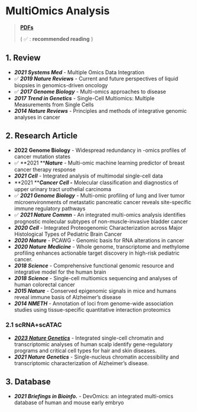 # MultiOmics Analysis

> [**PDFs**](https://cloud.tsinghua.edu.cn/d/07d2b19d6b284ebea5ea/?p=%2F1.%20Precision%20Medicine\&mode=list)
>
> ( ✅ : **recommended reading** )

## 1. Review

* _**2021 Systems Med**_ - Multiple Omics Data Integration
* ✅ _**2019 Nature Reviews**_ - Current and future perspectives of liquid biopsies in genomics-driven oncology
* ✅ _**2017 Genome Biology**_ - Multi-omics approaches to disease
* _**2017 Trend in Genetics**_ - Single-Cell Multiomics: Multiple Measurements from Single Cells
* _**2014 Nature Reviews**_ - Principles and methods of integrative genomic analyses in cancer

## 2. Research Article

* **2022 Genome Biology** - Widespread redundancy in -omics profiles of cancer mutation states
* ✅  **2021 **_**Nature**_ - Multi-omic machine learning predictor of breast cancer therapy response
* _**2021 Cell**_ - Integrated analysis of multimodal single-cell data
* **2021 **_**Cancer Cell -**_ Molecular classiﬁcation and diagnostics of upper urinary tract urothelial carcinoma
* ✅ _**2021 Genome Biology**_ - Multi-omic profiling of lung and liver tumor microenvironments of metastatic pancreatic cancer reveals site-specific immune regulatory pathways
* ✅ _**2021 Nature Commn**_ - An integrated multi-omics analysis identifies prognostic molecular subtypes of non-muscle-invasive bladder cancer
* _**2020 Cell**_ - Integrated Proteogenomic Characterization across Major Histological Types of Pediatric Brain Cancer
* _**2020 Nature**_ - PCAWG - Genomic basis for RNA alterations in cancer
* _**2020 Nature Medicine**_ - Whole genome, transcriptome and methylome profiling enhances actionable target discovery in high-risk pediatric cancer.
* _**2018 Science**_ - Comprehensive functional genomic resource and integrative model for the human brain
* _**2018 Science**_ - Single-cell multiomics sequencing and analyses of human colorectal cancer
* _**2015 Nature**_ - Conserved epigenomic signals in mice and humans reveal immune basis of Alzheimer’s disease
* _**2014 NMETH**_ - Annotation of loci from genome-wide association studies using tissue-specific quantitative interaction proteomics&#x20;

### 2.1 scRNA+scATAC

* [_**2023 Nature Genetics**_](https://www.nature.com/articles/s41588-023-01445-4) - Integrated single-cell chromatin and transcriptomic analyses of human scalp identify gene-regulatory programs and critical cell types for hair and skin diseases.&#x20;
* _**2021 Nature Genetics**_ - Single-nucleus chromatin accessibility and transcriptomic characterization of Alzheimer’s disease.&#x20;

## 3. Database

* _**2021 Briefings in Bioinfo.**_ - DevOmics: an integrated multi-omics database of human and mouse early embryo


